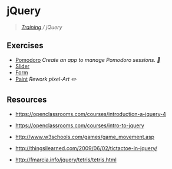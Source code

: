# jQuery
>_[Training](https://github.com/simplonco/training) / jQuery_

## Exercises

* [Pomodoro](https://github.com/simplonco/jquery-pomodoro)
  _Create an app to manage Pomodoro sessions. :tomato:_
* [Slider](https://github.com/simplonco/jquery-slider)
* [Form](https://github.com/simplonco/jquery-form)
* [Paint](https://github.com/simplonco/jquery-paint)
  _Rework pixel-Art :pencil2:_

## Resources

* https://openclassrooms.com/courses/introduction-a-jquery-4
* https://openclassrooms.com/courses/intro-to-jquery

* http://www.w3schools.com/games/game_movement.asp
* http://thingsilearned.com/2009/06/02/tictactoe-in-jquery/
* http://fmarcia.info/jquery/tetris/tetris.html
